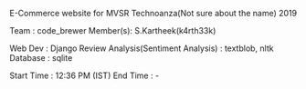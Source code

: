 E-Commerce website for MVSR Technoanza(Not sure about the name) 2019

Team : code_brewer
Member(s): S.Kartheek(k4rth33k)

Web Dev : Django
Review Analysis(Sentiment Analysis) : textblob, nltk
Database : sqlite

Start Time : 12:36 PM (IST)
End Time : -